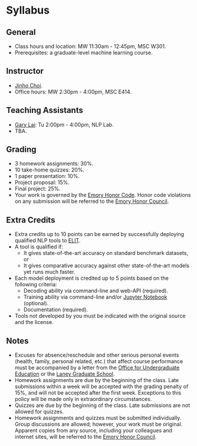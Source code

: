 # Syllabus

## General

* Class hours and location: MW 11:30am - 12:45pm, MSC W301.
* Prerequisites: a graduate-level machine learning course.

## Instructor

* [Jinho Choi](http://cs.emory.edu/~choi).
* Office hours: MW 2:30pm - 4:00pm, MSC E414.

## Teaching Assistants

* [Gary Lai](https://gary-lai.com): Tu 2:00pm - 4:00pm, NLP Lab.
* TBA.

## Grading

* 3 homework assignments: 30%.
* 10 take-home quizzes: 20%.
* 1 paper presentation: 10%.
* Project proposal: 15%.
* Final project: 25%.
* Your work is governed by the [Emory Honor Code](http://catalog.college.emory.edu/academic/policies-regulations/honor-code.html). Honor code violations on any submission will be referred to the [Emory Honor Council](http://college.emory.edu/oue/current-students/honor-council.html).

## Extra Credits

* Extra credits up to 10 points can be earned by successfully deploying qualified NLP tools to [ELIT](https://elit.cloud).
* A tool is qualified if:
  * It gives state-of-the-art accuracy on standard benchmark datasets, or
  * It gives comparative accuracy against other state-of-the-art models yet runs much faster.
* Each model deployment is credited up to 5 points based on the following criteria:
  * Decoding ability via command-line and web-API (required).
  * Training ability via command-line and/or [Jupyter Notebook](https://jupyter.org) (optional).
  * Documentation (required).
* Tools not developed by you must be indicated with the original source and the license.

## Notes

* Excuses for absence/reschedule and other serious personal events (health, family, personal related, etc.) that affect course performance must be accompanied by a letter from the [Office for Undergraduate Education](http://college.emory.edu/oue/current-students/advising.html) or the [Laney Graduate School](http://www.graduateschool.emory.edu/about/staff.html).
* Homework assignments are due by the beginning of the class. Late submissions within a week will be accepted with the grading penalty of 15%, and will not be accepted after the first week. Exceptions to this policy will be made only in extraordinary circumstances.
* Quizzes are due by the beginning of the class. Late submissions are not allowed for quizzes.
* Homework assignments and quizzes must be submitted individually. Group discussions are allowed; however, your work must be original. Apparent copies from any source, including your colleagues and internet sites, will be referred to the [Emory Honor Council](http://college.emory.edu/oue/current-students/honor-council.html).
